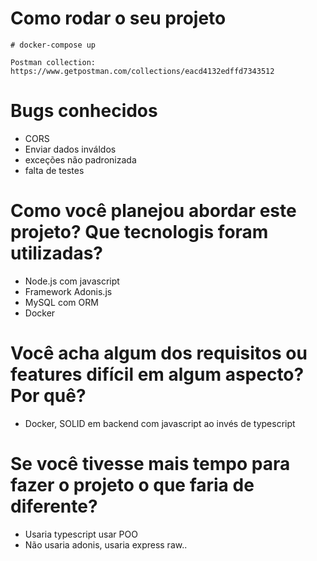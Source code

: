 
# Como rodar o seu projeto
```
# docker-compose up

Postman collection: https://www.getpostman.com/collections/eacd4132edffd7343512

```

# Bugs conhecidos
- CORS
- Enviar dados inváldos
- exceções não padronizada
- falta de testes

# Como você planejou abordar este projeto? Que tecnologis foram utilizadas?
- Node.js com javascript
- Framework Adonis.js
- MySQL com ORM
- Docker

# Você acha algum dos requisitos ou features difícil em algum aspecto? Por quê?
- Docker, SOLID em backend com javascript ao invés de typescript

# Se você tivesse mais tempo para fazer o projeto o que faria de diferente?
- Usaria typescript usar POO
- Não usaria adonis, usaria express raw..